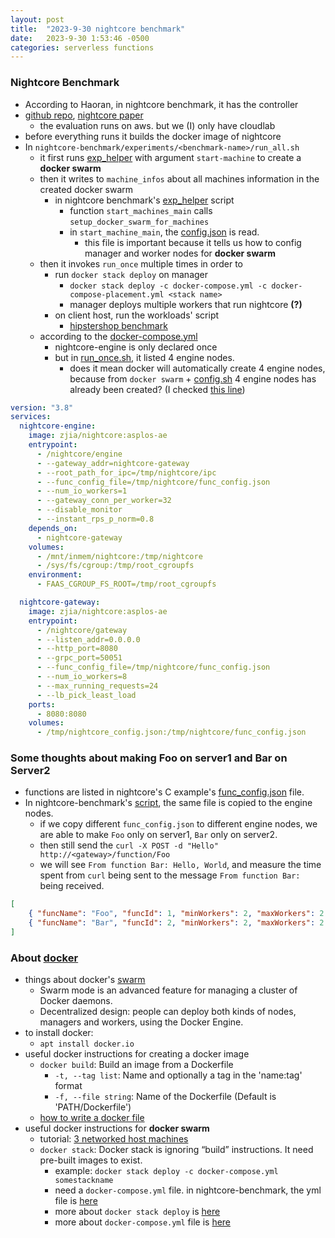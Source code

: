 ```yaml
---
layout: post
title:  "2023-9-30 nightcore benchmark"
date:   2023-9-30 1:53:46 -0500
categories: serverless functions
---
```

### Nightcore Benchmark
- According to Haoran, in nightcore benchmark, it has the controller
- [github repo](https://github.com/ut-osa/nightcore-benchmarks/tree/master), [nightcore paper](https://www.cs.utexas.edu/users/witchel/pubs/jia21asplos-nightcore.pdf)
	+ the evaluation runs on aws. but we (I) only have cloudlab
- before everything runs it builds the docker image of nightcore
- In `nightcore-benchmark/experiments/<benchmark-name>/run_all.sh`
	+ it first runs [exp_helper](https://github.com/ut-osa/nightcore-benchmarks/blob/master/scripts/exp_helper#L148) with argument `start-machine` to create a <strong>docker swarm</strong>
	+ then it writes to `machine_infos` about all machines information in the created docker swarm 
		* in nightcore benchmark's [exp_helper](https://github.com/ut-osa/nightcore-benchmarks/blob/master/scripts/exp_helper#L148) script
			- function `start_machines_main` calls `setup_docker_swarm_for_machines`
			- in `start_machine_main`, the [config.json](https://github.com/ut-osa/nightcore-benchmarks/blob/master/experiments/hipstershop_4node/config.json) is read.
				+ this file is important because it tells us how to config manager and worker nodes for <strong>docker swarm</strong> 
	+ then it invokes `run_once` multiple times in order to
		* run `docker stack deploy` on manager
			- `docker stack deploy -c docker-compose.yml -c docker-compose-placement.yml <stack name>`
			- manager deploys multiple workers that run nightcore <strong>(?)</strong>
		* on client host, run the workloads' script
			- [hipstershop benchmark](https://github.com/ut-osa/nightcore-benchmarks/blob/master/experiments/hipstershop_4node/run_once.sh#L62)
	+ according to the [docker-compose.yml](https://github.com/ut-osa/nightcore-benchmarks/blob/master/experiments/hipstershop_4node/docker-compose.yml)
		* nightcore-engine is only declared once
		* but in [run_once.sh](https://github.com/ut-osa/nightcore-benchmarks/blob/master/experiments/hipstershop_4node/run_once.sh#L19), it listed 4 engine nodes.
			- does it mean docker will automatically create 4 engine nodes, because from `docker swarm` + [config.sh](https://github.com/ut-osa/nightcore-benchmarks/blob/master/experiments/hipstershop_4node/config.json) 4 engine nodes has already been created? (I checked [this line](https://github.com/ut-osa/nightcore-benchmarks/blob/master/scripts/exp_helper#L165))

```yml
version: "3.8"
services:
  nightcore-engine:
    image: zjia/nightcore:asplos-ae
    entrypoint:
      - /nightcore/engine
      - --gateway_addr=nightcore-gateway
      - --root_path_for_ipc=/tmp/nightcore/ipc
      - --func_config_file=/tmp/nightcore/func_config.json
      - --num_io_workers=1
      - --gateway_conn_per_worker=32
      - --disable_monitor
      - --instant_rps_p_norm=0.8
    depends_on:
      - nightcore-gateway
    volumes:
      - /mnt/inmem/nightcore:/tmp/nightcore
      - /sys/fs/cgroup:/tmp/root_cgroupfs
    environment:
      - FAAS_CGROUP_FS_ROOT=/tmp/root_cgroupfs

  nightcore-gateway:
    image: zjia/nightcore:asplos-ae
    entrypoint:
      - /nightcore/gateway
      - --listen_addr=0.0.0.0
      - --http_port=8080
      - --grpc_port=50051
      - --func_config_file=/tmp/nightcore/func_config.json
      - --num_io_workers=8
      - --max_running_requests=24
      - --lb_pick_least_load
    ports:
      - 8080:8080
    volumes:
      - /tmp/nightcore_config.json:/tmp/nightcore/func_config.json
```

### Some thoughts about making Foo on server1 and Bar on Server2
- functions are listed in nightcore's C example's [func_config.json](https://github.com/ut-osa/nightcore/blob/asplos-release/examples/c/func_config.json) file.
- In nightcore-benchmark's [script](https://github.com/ut-osa/nightcore-benchmarks/blob/master/experiments/hipstershop_4node/run_once.sh#L42), the same file is copied to the engine nodes. 
	+ if we copy different `func_config.json` to different engine nodes, we are able to make `Foo` only on server1, `Bar` only on server2.
	+ then still send the `curl -X POST -d "Hello" http://<gateway>/function/Foo`
	+ we will see `From function Bar: Hello, World`, and measure the time spent from `curl` being sent to the message `From function Bar:` being received.
```json
[
    { "funcName": "Foo", "funcId": 1, "minWorkers": 2, "maxWorkers": 2 },
    { "funcName": "Bar", "funcId": 2, "minWorkers": 2, "maxWorkers": 2 }
]
```

### About [docker](https://en.wikipedia.org/wiki/Docker_(software))
- things about docker's [swarm](https://docs.docker.com/engine/swarm/)
	+ Swarm mode is an advanced feature for managing a cluster of Docker daemons.
	+ Decentralized design: people can deploy both kinds of nodes, managers and workers, using the Docker Engine.
- to install docker: 
	+ `apt install docker.io`
- useful docker instructions for creating a docker image
	+ `docker build`: Build an image from a Dockerfile
		* `-t, --tag list`: Name and optionally a tag in the 'name:tag' format
		* `-f, --file string`: Name of the Dockerfile (Default is 'PATH/Dockerfile')
	+ [how to write a docker file](https://docs.docker.com/develop/develop-images/dockerfile_best-practices/) 
- useful docker instructions for <strong>docker swarm </strong>
	+ tutorial: [3 networked host machines](https://docs.docker.com/engine/swarm/swarm-tutorial/#three-networked-host-machines)
	+ `docker stack`: Docker stack is ignoring “build” instructions. It need pre-built images to exist.
		* example: `docker stack deploy -c docker-compose.yml somestackname`
		* need a `docker-compose.yml` file. in nightcore-benchmark, the yml file is [here](https://github.com/ut-osa/nightcore-benchmarks/blob/master/experiments/hipstershop_4node/docker-compose.yml)
		* more about `docker stack deploy` is [here](https://docs.docker.com/engine/reference/commandline/stack_deploy/)
		* more about `docker-compose.yml` file is [here](https://docs.docker.com/compose/gettingstarted/)
